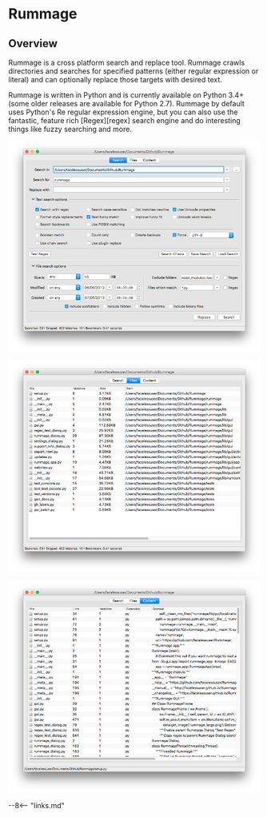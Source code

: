 # Rummage

## Overview

Rummage is a cross platform search and replace tool. Rummage crawls directories and searches for specified patterns (either regular expression or literal) and can optionally replace those targets with desired text.

Rummage is written in Python and is currently available on Python 3.4+ (some older releases are available for Python 2.7). Rummage by default uses Python's Re regular expression engine, but you can also use the fantastic, feature rich [Regex][regex] search engine and do interesting things like fuzzy searching and more.

![Search Tab](/images/search_tab.png)

![Files Tab](/images/files_tab.png)

![Content Tab](/images/content_tab.png)

--8<-- "links.md"
